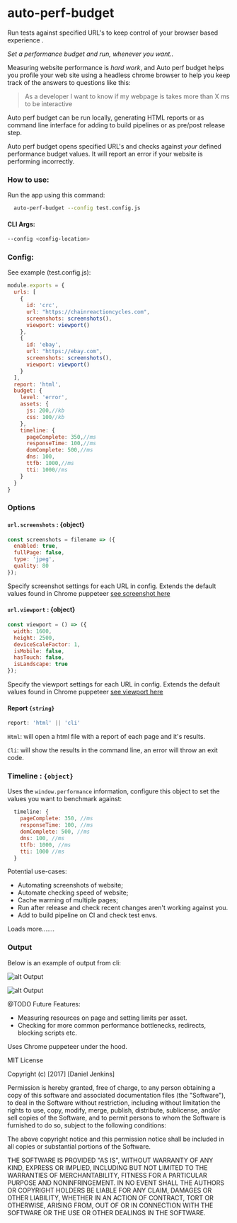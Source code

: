 # auto-perf-budget
Run tests against specified URL's to keep control of your browser based experience . 

*Set a performance budget and run, whenever you want..*

Measuring website performance is *hard work*, and Auto perf budget helps you profile your web site using a headless chrome browser to help you keep track of the answers to questions like this:

> As a developer I want to know if my webpage is takes more than X ms to be interactive

Auto perf budget can be run locally, generating HTML reports or as command line interface for adding to build pipelines or as pre/post release step.

Auto perf budget opens specified URL's and checks against *your* defined performance budget values. It will report an error if your website is performing incorrectly.


### How to use:
Run the app using this command:
```bash
  auto-perf-budget --config test.config.js
```
#### CLI Args:
```bash
--config <config-location>
```
### Config:
See example (test.config.js):
```javascript
module.exports = {
  urls: [
    {
      id: 'crc',
      url: "https://chainreactioncycles.com",
      screenshots: screenshots(),
      viewport: viewport()
    },
    {
      id: 'ebay',
      url: "https://ebay.com",
      screenshots: screenshots(),
      viewport: viewport()
    }
  ],
  report: 'html',
  budget: {
    level: 'error',
    assets: {
      js: 200,//kb
      css: 100//kb
    },
    timeline: {
      pageComplete: 350,//ms
      responseTime: 100,//ms
      domComplete: 500,//ms
      dns: 100,
      ttfb: 1000,//ms
      tti: 1000//ms
    }
  }
}
```

### Options

#### `url.screenshots` : {object}
```javascript
const screenshots = filename => ({
  enabled: true,
  fullPage: false,
  type: 'jpeg',
  quality: 80
}); 
```
Specify screenshot settings for each URL in config. Extends the default values found in Chrome puppeteer
[see screenshot here](https://github.com/GoogleChrome/puppeteer/blob/master/docs/api.md#pagescreenshotoptions)

#### `url.viewport` : {object}
```javascript
const viewport = () => ({
  width: 1600,
  height: 2500,
  deviceScaleFactor: 1,
  isMobile: false,
  hasTouch: false,
  isLandscape: true
}); 
```
Specify the viewport settings for each URL in config. Extends the default values found in Chrome puppeteer
[see viewport here](https://github.com/GoogleChrome/puppeteer/blob/master/docs/api.md#pageviewport)

#### Report `{string}`
``` javascript
report: 'html' || 'cli' 
````
`Html`: will open a html file with a report of each page and it's results.

`Cli`: will show the results in the command line, an error will throw an exit code.

### Timeline : `{object}`
Uses the `window.performance` information, configure this object to set the values you want to benchmark against:
```javascript
  timeline: {
    pageComplete: 350, //ms
    responseTime: 100, //ms
    domComplete: 500, //ms
    dns: 100, //ms
    ttfb: 1000, //ms
    tti: 1000 //ms
  }
```

Potential use-cases:
- Automating screenshots of website;
- Automate checking speed of website;
- Cache warming of multiple pages;
- Run after release and check recent changes aren't working against you.
- Add to build pipeline on CI and check test envs.

Loads more.......

### Output

Below is an example of output from cli:
 
![alt Output][OP]

[OP]: img/output.png "Logo Title Text 2"
 
![alt Output][OPHTML]

[OPHTML]: img/html-report.png "HTML REPORT"


@TODO Future Features:

- Measuring resources on page and setting limits per asset.
- Checking for more common performance bottlenecks, redirects, blocking scripts etc.

Uses Chrome puppeteer under the hood.

MIT License

Copyright (c) [2017] [Daniel Jenkins]

Permission is hereby granted, free of charge, to any person obtaining a copy
of this software and associated documentation files (the "Software"), to deal
in the Software without restriction, including without limitation the rights
to use, copy, modify, merge, publish, distribute, sublicense, and/or sell
copies of the Software, and to permit persons to whom the Software is
furnished to do so, subject to the following conditions:

The above copyright notice and this permission notice shall be included in all
copies or substantial portions of the Software.

THE SOFTWARE IS PROVIDED "AS IS", WITHOUT WARRANTY OF ANY KIND, EXPRESS OR
IMPLIED, INCLUDING BUT NOT LIMITED TO THE WARRANTIES OF MERCHANTABILITY,
FITNESS FOR A PARTICULAR PURPOSE AND NONINFRINGEMENT. IN NO EVENT SHALL THE
AUTHORS OR COPYRIGHT HOLDERS BE LIABLE FOR ANY CLAIM, DAMAGES OR OTHER
LIABILITY, WHETHER IN AN ACTION OF CONTRACT, TORT OR OTHERWISE, ARISING FROM,
OUT OF OR IN CONNECTION WITH THE SOFTWARE OR THE USE OR OTHER DEALINGS IN THE
SOFTWARE.
